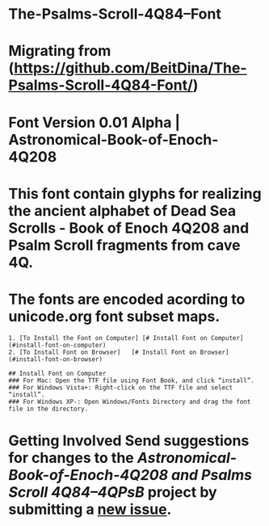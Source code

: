# The-Psalms-Scroll-4Q84–Font

# Migrating from (https://github.com/BeitDina/The-Psalms-Scroll-4Q84-Font/)  

# Font Version 0.01 Alpha | Astronomical-Book-of-Enoch-4Q208 

# This font contain glyphs for realizing the ancient alphabet of Dead Sea Scrolls - Book of Enoch 4Q208 and Psalm Scroll fragments from cave 4Q.  

# The fonts are encoded acording to unicode.org font subset maps.     

	1. [To Install the Font on Computer] [# Install Font on Computer] (#install-font-on-computer)      
	2. [To Install Font on Browser]   [# Install Font on Browser] (#install-font-on-browser) 
	
	## Install Font on Computer
	### For Mac: Open the TTF file using Font Book, and click “install”. 
	### For Windows Vista+: Right-click on the TTF file and select “install”.
	### For Windows XP-: Open Windows/Fonts Directory and drag the font file in the directory.

# Getting Involved  Send suggestions for changes to the *Astronomical-Book-of-Enoch-4Q208 and Psalms Scroll 4Q84–4QPsB* project by submitting a [new issue](https://github.com/BeitDina/Astronomical-Book-of-Enoch-4Q208-Font/issues/new).
